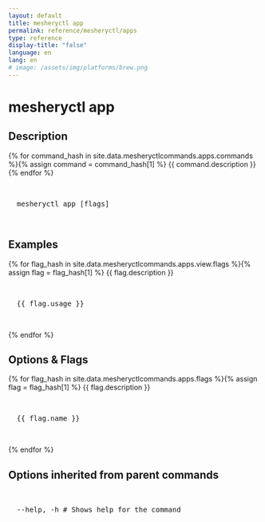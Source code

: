 ```yaml
---
layout: default
title: mesheryctl app
permalink: reference/mesheryctl/apps
type: reference
display-title: "false"
language: en
lang: en
# image: /assets/img/platforms/brew.png
---
```


<!-- Copy this template to create individual doc pages for each mesheryctl commands -->

<!-- Name of the command -->

# mesheryctl app

<!-- Description of the command. Preferably a paragraph -->

## Description

{% for command_hash in site.data.mesheryctlcommands.apps.commands %}{% assign command = command_hash[1] %}
{{ command.description }}
{% endfor %}

<!-- Basic usage of the command -->
<pre class="codeblock-pre">
  <div class="codeblock">
  mesheryctl app [flags] 
  </div>
</pre>

## Examples

{% for flag_hash in site.data.mesheryctlcommands.apps.view.flags %}{% assign flag = flag_hash[1] %}
{{ flag.description }}
<pre class="codeblock-pre">
  <div class="codeblock">
  {{ flag.usage }}
  </div>
</pre>
{% endfor %}
<br/>

<!-- Options/Flags available in this command --> 
## Options & Flags

{% for flag_hash in site.data.mesheryctlcommands.apps.flags %}{% assign flag = flag_hash[1] %}
{{ flag.description }}
<pre class="codeblock-pre">
  <div class="codeblock">
  {{ flag.name }}
  </div>
</pre>
{% endfor %}
<br/>

## Options inherited from parent commands

<pre class="codeblock-pre">
  <div class="codeblock">
  --help, -h # Shows help for the command
  </div>
</pre>
